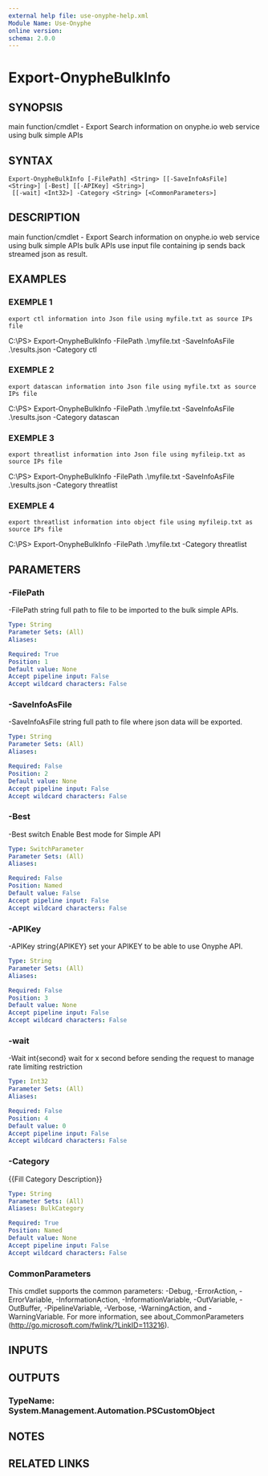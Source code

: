 ```yaml
---
external help file: use-onyphe-help.xml
Module Name: Use-Onyphe
online version:
schema: 2.0.0
---
```


# Export-OnypheBulkInfo

## SYNOPSIS
main function/cmdlet - Export Search information on onyphe.io web service using bulk simple APIs

## SYNTAX

```
Export-OnypheBulkInfo [-FilePath] <String> [[-SaveInfoAsFile] <String>] [-Best] [[-APIKey] <String>]
 [[-wait] <Int32>] -Category <String> [<CommonParameters>]
```

## DESCRIPTION
main function/cmdlet - Export Search information on onyphe.io web service using bulk simple APIs
bulk APIs use input file containing ip sends back streamed json as result.

## EXAMPLES

### EXEMPLE 1
```
export ctl information into Json file using myfile.txt as source IPs file
```

C:\PS\> Export-OnypheBulkInfo -FilePath .\myfile.txt -SaveInfoAsFile .\results.json -Category ctl

### EXEMPLE 2
```
export datascan information into Json file using myfile.txt as source IPs file
```

C:\PS\> Export-OnypheBulkInfo -FilePath .\myfile.txt -SaveInfoAsFile .\results.json -Category datascan

### EXEMPLE 3
```
export threatlist information into Json file using myfileip.txt as source IPs file
```

C:\PS\> Export-OnypheBulkInfo -FilePath .\myfile.txt -SaveInfoAsFile .\results.json -Category threatlist

### EXEMPLE 4
```
export threatlist information into object file using myfileip.txt as source IPs file
```

C:\PS\> Export-OnypheBulkInfo -FilePath .\myfile.txt -Category threatlist

## PARAMETERS

### -FilePath
-FilePath string
full path to file to be imported to the bulk simple APIs.

```yaml
Type: String
Parameter Sets: (All)
Aliases:

Required: True
Position: 1
Default value: None
Accept pipeline input: False
Accept wildcard characters: False
```

### -SaveInfoAsFile
-SaveInfoAsFile string
full path to file where json data will be exported.

```yaml
Type: String
Parameter Sets: (All)
Aliases:

Required: False
Position: 2
Default value: None
Accept pipeline input: False
Accept wildcard characters: False
```

### -Best
-Best switch
Enable Best mode for Simple API

```yaml
Type: SwitchParameter
Parameter Sets: (All)
Aliases:

Required: False
Position: Named
Default value: False
Accept pipeline input: False
Accept wildcard characters: False
```

### -APIKey
-APIKey string{APIKEY}
set your APIKEY to be able to use Onyphe API.

```yaml
Type: String
Parameter Sets: (All)
Aliases:

Required: False
Position: 3
Default value: None
Accept pipeline input: False
Accept wildcard characters: False
```

### -wait
-Wait int{second}
wait for x second before sending the request to manage rate limiting restriction

```yaml
Type: Int32
Parameter Sets: (All)
Aliases:

Required: False
Position: 4
Default value: 0
Accept pipeline input: False
Accept wildcard characters: False
```

### -Category
{{Fill Category Description}}

```yaml
Type: String
Parameter Sets: (All)
Aliases: BulkCategory

Required: True
Position: Named
Default value: None
Accept pipeline input: False
Accept wildcard characters: False
```

### CommonParameters
This cmdlet supports the common parameters: -Debug, -ErrorAction, -ErrorVariable, -InformationAction, -InformationVariable, -OutVariable, -OutBuffer, -PipelineVariable, -Verbose, -WarningAction, and -WarningVariable.
For more information, see about_CommonParameters (http://go.microsoft.com/fwlink/?LinkID=113216).

## INPUTS

## OUTPUTS

### TypeName: System.Management.Automation.PSCustomObject
## NOTES

## RELATED LINKS
